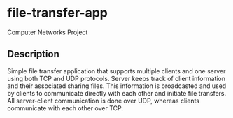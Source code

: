 # file-transfer-app
Computer Networks Project
## Description
Simple file transfer application that supports multiple clients and one server using both TCP and UDP protocols.
Server keeps track of client information and their associated sharing files. This information is broadcasted and used by clients to communicate directly with each other and initiate file transfers.    
All server-client communication is done over UDP, whereas clients communicate with each other over TCP.
